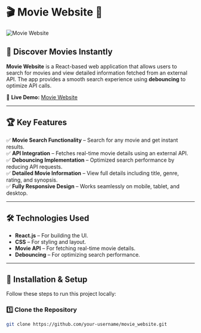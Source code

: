 # 🎬 Movie Website 🍿  

![Movie Website](https://movieweb-with-react.netlify.app/preview.png)  

## 🚀 Discover Movies Instantly  

**Movie Website** is a React-based web application that allows users to search for movies and view detailed information fetched from an external API. The app provides a smooth search experience using **debouncing** to optimize API calls.  

🔗 **Live Demo:** [Movie Website](https://movieweb-with-react.netlify.app/)  

---

## 🏆 Key Features  
✅ **Movie Search Functionality** – Search for any movie and get instant results.  
✅ **API Integration** – Fetches real-time movie details using an external API.  
✅ **Debouncing Implementation** – Optimized search performance by reducing API requests.  
✅ **Detailed Movie Information** – View full details including title, genre, rating, and synopsis.  
✅ **Fully Responsive Design** – Works seamlessly on mobile, tablet, and desktop.  

---

## 🛠️ Technologies Used  
- **React.js** – For building the UI.  
- **CSS** – For styling and layout.  
- **Movie API** – For fetching real-time movie details.  
- **Debouncing** – For optimizing search performance.  

---

## 📌 Installation & Setup  
Follow these steps to run this project locally:  

### 1️⃣ Clone the Repository  
```bash
git clone https://github.com/your-username/movie_website.git
